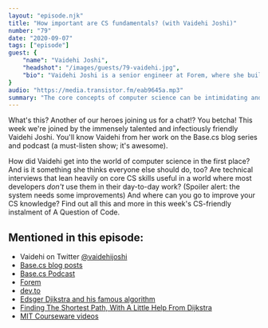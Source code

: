 ```yaml
---
layout: "episode.njk"
title: "How important are CS fundamentals? (with Vaidehi Joshi)"
number: "79"
date: "2020-09-07"
tags: ["episode"]
guest: {
    "name": "Vaidehi Joshi",
    "headshot": "/images/guests/79-vaidehi.jpg",
    "bio": "Vaidehi Joshi is a senior engineer at Forem, where she builds community and helps improve the software careers of millions. She enjoys building and breaking code, but loves creating empathetic engineering teams a whole lot more. She is the creator of basecs and baseds, two writing series exploring the fundamentals of computer science and distributed systems. She also co-hosts the Base.cs Podcast, and is a producer of the BaseCS and Byte Sized video series."
}
audio: "https://media.transistor.fm/eab9645a.mp3"
summary: "The core concepts of computer science can be intimidating and hard to learn. When, how, and why should you learn them?"
---
```


What's this? Another of our heroes joining us for a chat!? You betcha! This week we're joined by the immensely talented and infectiously friendly Vaidehi Joshi. You'll know Vaidehi from her work on the Base.cs blog series and podcast (a must-listen show; it's awesome).

How did Vaidehi get into the world of computer science in the first place? And is it something she thinks everyone else should do, too? Are technical interviews that lean heavily on core CS skills useful in a world where most developers _don't_ use them in their day-to-day work? (Spoiler alert: the system needs some improvements) And where can you go to improve your CS knowledge? Find out all this and more in this week's CS-friendly instalment of A Question of Code.

## Mentioned in this episode:

* Vaidehi on Twitter [@vaidehijoshi](https://twitter.com/vaidehijoshi)
* [Base.cs blog posts](https://medium.com/basecs)
* [Base.cs Podcast](https://www.codenewbie.org/basecs)
* [Forem](https://www.forem.com/)
* [dev.to](https://dev.to/)
* [Edsger Djikstra and his famous algorithm](https://www.youtube.com/watch?v=uQ0OojjS4Lk)
* [Finding The Shortest Path, With A Little Help From Dijkstra](https://medium.com/basecs/finding-the-shortest-path-with-a-little-help-from-dijkstra-613149fbdc8e)
* [MIT Courseware videos](https://ocw.mit.edu/courses/find-by-topic/#cat=engineering&subcat=computerscience)